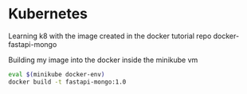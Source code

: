 # Kubernetes
Learning k8 with the image created in the docker tutorial repo docker-fastapi-mongo

Building my image into the docker inside the minikube vm
```bash
eval $(minikube docker-env)
docker build -t fastapi-mongo:1.0
```

